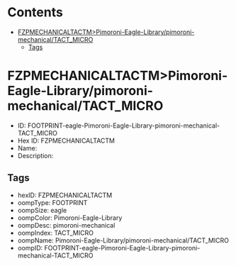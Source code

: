 



Contents
========

* [FZPMECHANICALTACTM>Pimoroni-Eagle-Library/pimoroni-mechanical/TACT_MICRO](#fzpmechanicaltactmpimoroni-eagle-librarypimoroni-mechanicaltact_micro)
	* [Tags](#tags)

# FZPMECHANICALTACTM>Pimoroni-Eagle-Library/pimoroni-mechanical/TACT_MICRO

- ID: FOOTPRINT-eagle-Pimoroni-Eagle-Library-pimoroni-mechanical-TACT_MICRO
- Hex ID: FZPMECHANICALTACTM
- Name: 
- Description: 

## Tags

- hexID: FZPMECHANICALTACTM
- oompType: FOOTPRINT
- oompSize: eagle
- oompColor: Pimoroni-Eagle-Library
- oompDesc: pimoroni-mechanical
- oompIndex: TACT_MICRO
- oompName: Pimoroni-Eagle-Library/pimoroni-mechanical/TACT_MICRO
- oompID: FOOTPRINT-eagle-Pimoroni-Eagle-Library-pimoroni-mechanical-TACT_MICRO
